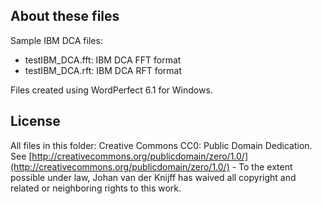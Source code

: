 ## About these files
Sample IBM DCA files:

- testIBM_DCA.fft: IBM DCA FFT format
- testIBM_DCA.rft: IBM DCA RFT format

Files created using WordPerfect 6.1 for Windows. 

## License
All files in this folder: Creative Commons CC0: Public Domain Dedication. See [http://creativecommons.org/publicdomain/zero/1.0/](http://creativecommons.org/publicdomain/zero/1.0/) - To the extent possible under law, Johan van der Knijff has waived all copyright and related or neighboring rights to this work.
